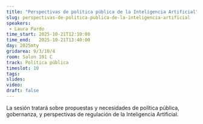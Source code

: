 ```yaml
---
title: "Perspectivas de política pública de la Inteligencia Artificial"
slug: perspectivas-de-politica-publica-de-la-inteligencia-artificial
speakers:
 - Laura Pardo
time_start: 2025-10-21T12:10:00
time_end:   2025-10-21T13:40:00
day: 2025mty
gridarea: 9/3/10/4
room: Salon 101 C
track: Política pública
timeslot: 10
tags:
slides: 
video: 
draft: false
---
```


La sesión tratará sobre propuestas y necesidades de política pública, gobernanza, y perspectivas de regulación de la Inteligencia Artificial.